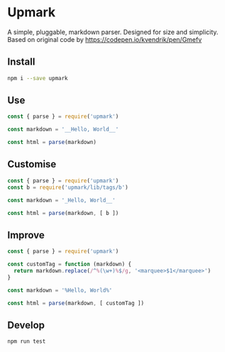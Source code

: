 # Upmark

A simple, pluggable, markdown parser. Designed for size and simplicity.
Based on original code by https://codepen.io/kvendrik/pen/Gmefv

## Install

```bash
npm i --save upmark
```

## Use

```js
const { parse } = require('upmark')

const markdown = '__Hello, World__'

const html = parse(markdown)
```

## Customise

```js
const { parse } = require('upmark')
const b = require('upmark/lib/tags/b')

const markdown = '_Hello, World__'

const html = parse(markdown, [ b ])
```

## Improve

```js
const { parse } = require('upmark')

const customTag = function (markdown) {
  return markdown.replace(/^%(\w+)%$/g, '<marquee>$1</marquee>')
}

const markdown = '%Hello, World%'

const html = parse(markdown, [ customTag ])
```

## Develop

```bash
npm run test
```
